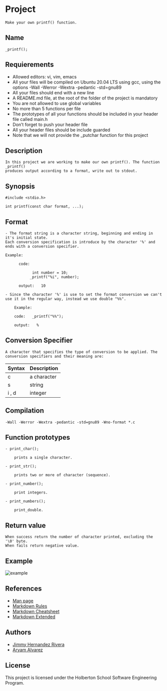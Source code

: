 
# Project

    Make your own printf() function.

## Name

    _printf();

## Requierements

- Allowed editors: vi, vim, emacs
- All your files will be compiled on Ubuntu 20.04 LTS using gcc, using the options -Wall -Werror -Wextra -pedantic -std=gnu89
- All your files should end with a new line
- A README.md file, at the root of the folder of the project is mandatory
- You are not allowed to use global variables
- No more than 5 functions per file
- The prototypes of all your functions should be included in your header file called main.h
- Don’t forget to push your header file
- All your header files should be include guarded
- Note that we will not provide the _putchar function for this project

## Description

    In this project we are working to make our own printf(). The function _printf() 
    produces output according to a format, write out to stdout.

## Synopsis

    #include <stdio.h>

    int printf(const char format, ...);

## Format

    - The format string is a character string, beginning and ending in it's initial state.
    Each conversion specification is introduce by the character '%' and ends with a conversion specifier.

    Example:
    
          code: 

                int number = 10;
               _printf("%i", number);

          output:   10

    - Since the character '%' is use to set the format conversion we can't 
    use it in the regular way, instead we use double "%%".

        Example:

        code:   _printf("%%");

        output:   %

## Conversion Specifier

    A character that specifies the type of conversion to be applied. The conversion specifiers and their meaning are:

| Syntax | Description |
|  ---   |  -------    |
|   c    |a character  |
|   s    |string       |
| i , d  |integer      |

## Compilation

    -Wall -Werror -Wextra -pedantic -std=gnu89 -Wno-format *.c

## Function prototypes

    - print_char();

        prints a single character.

    - print_str();

        prints two or more of character (sequence).
    
    - print_number();

        print integers.

    - print_numbers();
    
        print_double.

## Return value

    When success return the number of character printed, excluding the '\0' byte.
    When fails return negative value. 

## Example

![example](https://miro.medium.com/max/640/1*hJ2wWk5QyOmK7RHNmfLGMw.png)

## References

- [Man page](https://man7.org/linux/man-pages/man3/printf.3.html)
- [Markdown Rules](https://github.com/DavidAnson/markdownlint/blob/v0.26.2/doc/Rules.md#md041)
- [Markdown Cheatsheet](https://github.com/adam-p/markdown-here/wiki/Markdown-Cheatsheet)
- [Markdown Extended](https://www.markdownguide.org/extended-syntax/)

## Authors

- [Jimmy Hernandez Rivera](https://github.com/JimmyHernandez)
- [Aryam Alvarez](https://github.com/aryamalvrz)

## License

This project is licensed under the Holberton School Software Engineering Program.
